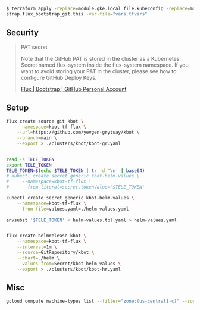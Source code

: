


```sh
$ terraform apply -replace=module.gke.local_file.kubeconfig -replace=module.kbot-tf-flux-boot
strap.flux_bootstrap_git.this -var-file="vars.tfvars"
```

## Security

> PAT secret
>
> Note that the GitHub PAT is stored in the cluster as a Kubernetes Secret named flux-system inside the flux-system namespace. If you want to avoid storing your PAT in the cluster, please see how to configure GitHub Deploy Keys.
>
> [Flux | Bootstrap | GitHub Personal Account](https://fluxcd.io/flux/installation/bootstrap/github/#github-personal-account)

## Setup
```sh
flux create source git kbot \
    --namespace=kbot-tf-flux \
    --url=https://github.com/yevgen-grytsay/kbot \
    --branch=main \
    --export > ./clusters/kbot/kbot-gr.yaml


read -s TELE_TOKEN
export TELE_TOKEN
TELE_TOKEN=$(echo $TELE_TOKEN | tr -d '\n' | base64)
# kubectl create secret generic kbot-helm-values \
#     --namespace=kbot-tf-flux \
#     --from-literal=secret.tokenValue="$TELE_TOKEN"

kubectl create secret generic kbot-helm-values \
    --namespace=kbot-tf-flux \
	--from-file=values.yaml=./helm-values.yaml
    
envsubst '$TELE_TOKEN' < helm-values.tpl.yaml > helm-values.yaml


flux create helmrelease kbot \
    --namespace=kbot-tf-flux \
    --interval=1m \
    --source=GitRepository/kbot \
    --chart=./helm \
    --values-from=Secret/kbot-helm-values \
    --export > ./clusters/kbot/kbot-hr.yaml
```

## Misc

```sh
gcloud compute machine-types list --filter="zone:(us-central1-c)" --sort-by="CPUS,MEMORY_GB"
```